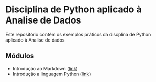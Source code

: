 # Disciplina de Python aplicado à Analise de Dados

Este repositório contém os exemplos práticos da discplina de Python aplicado à Analise de dados

## Módulos
- Introdução ao Markdown ([link](https://github.com/waltercoan/PythonAnaliseDados/001-Python-AnaliseDados.ipynb))
- Introdução a linguagem Python ([link](https://github.com/waltercoan/PythonAnaliseDados/002-Python-AnaliseDados.ipynb))
